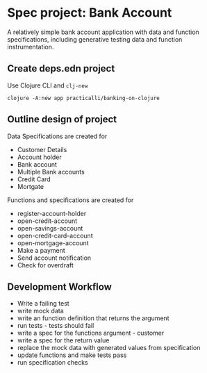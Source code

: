 # Spec project: Bank Account
A relatively simple bank account application with data and function specifications, including generative testing data and function instrumentation.

## Create deps.edn project
Use Clojure CLI and `clj-new`

```shell
clojure -A:new app practicalli/banking-on-clojure
```

<!-- > #### Hint::practicalli/bancking-on-clojure repository -->
<!-- > practicalli/bancking-on-clojure repository contains a complete example of the code -->

## Outline design of project

Data Specifications are created for
* Customer Details
* Account holder
* Bank account
* Multiple Bank accounts
* Credit Card
* Mortgate

Functions and specifications are created for
* register-account-holder
* open-credit-account
* open-savings-account
* open-credit-card-account
* open-mortgage-account
* Make a payment
* Send account notification
* Check for overdraft


## Development Workflow
* Write a failing test
* write mock data
* write an function definition that returns the argument
* run tests - tests should fail
* write a spec for the functions argument - customer
* write a spec for the return value
* replace the mock data with generated values from specification
* update functions and make tests pass
* run specification checks
